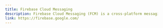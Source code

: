 ```yaml
---
title: Firebase Cloud Messaging
description: Firebase Cloud Messaging (FCM) is a cross-platform messaging solution that lets you reliably send messages at no cost.
link: https://firebase.google.com/
---
```

